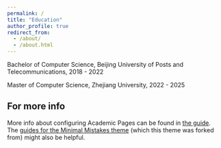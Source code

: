 ```yaml
---
permalink: /
title: "Education"
author_profile: true
redirect_from: 
  - /about/
  - /about.html
---
```



Bachelor of Computer Science, Beijing University of Posts and Telecommunications, 2018 - 2022

Master of Computer Science, Zhejiang University, 2022 - 2025


For more info
------
More info about configuring Academic Pages can be found in [the guide](https://academicpages.github.io/markdown/). The [guides for the Minimal Mistakes theme](https://mmistakes.github.io/minimal-mistakes/docs/configuration/) (which this theme was forked from) might also be helpful.
